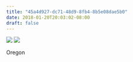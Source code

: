 ```yaml
---
title: "45a4d927-dc71-48d9-8fb4-8b5e08dae5b0"
date: 2018-01-20T20:03:02-08:00
draft: false
---
```


![](https://d17enza3bfujl8.cloudfront.net/IMG_20180120_101726-01.jpg)
![](https://d17enza3bfujl8.cloudfront.net/DSCF9082.jpg)

Oregon
